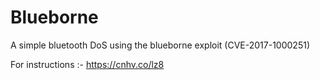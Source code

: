 # Blueborne

A simple bluetooth DoS using the blueborne exploit (CVE-2017-1000251)

For instructions :- https://cnhv.co/lz8
